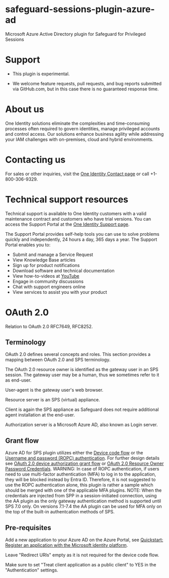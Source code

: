 # safeguard-sessions-plugin-azure-ad
Microsoft Azure Active Directory plugin for Safeguard for Privileged Sessions

# Support
- This plugin is experimental.

- We welcome feature requests, pull requests, and bug reports submitted via GitHub.com, but in this case there is no guaranteed response time.

# About us

One Identity solutions eliminate the complexities and time-consuming processes often required to govern identities, manage privileged accounts and control access. Our solutions enhance business agility while addressing your IAM challenges with on-premises, cloud and hybrid environments.

# Contacting us

For sales or other inquiries, visit the [One Identity Contact page](https://www.oneidentity.com/company/contact-us.aspx) or call +1-800-306-9329.

# Technical support resources

Technical support is available to One Identity customers with a valid maintenance contract and customers who have trial versions. You can access the Support Portal at the [One Identity Support page](https://support.oneidentity.com/).

The Support Portal provides self-help tools you can use to solve problems quickly and independently, 24 hours a day, 365 days a year. The Support Portal enables you to:

- Submit and manage a Service Request
- View Knowledge Base articles
- Sign up for product notifications
- Download software and technical documentation
- View how-to-videos at [YouTube](https://www.YouTube.com/OneIdentity)
- Engage in community discussions
- Chat with support engineers online
- View services to assist you with your product

# OAuth 2.0

Relation to OAuth 2.0 RFC7649, RFC8252.

## Terminology

OAuth 2.0 defines several concepts and roles. This section provides a mapping between OAuth 2.0 and SPS terminology.

The OAuth 2.0 resource owner is identified as the gateway user in an SPS session. The gateway user may be a human, thus we sometimes refer to it as end-user.

User-agent is the gateway user's web browser.

Resource server is an SPS (virtual) appliance.

Client is again the SPS appliance as Safeguard does not require additional agent installation at the end-user.

Authorization server is a Microsoft Azure AD, also known as Login server.

## Grant flow

Azure AD for SPS plugin utilizes either the [Device code flow](https://github.com/AzureAD/microsoft-authentication-library-for-dotnet/wiki/Device-Code-Flow) or the [Username and password (ROPC) authentication](https://learn.microsoft.com/en-us/entra/msal/dotnet/acquiring-tokens/desktop-mobile/username-password-authentication). For further design details see [OAuth 2.0 device authorization grant flow](https://docs.microsoft.com/en-us/azure/active-directory/develop/v2-oauth2-device-code) or [OAuth 2.0 Resource Owner Password Credentials](https://learn.microsoft.com/en-us/entra/identity-platform/v2-oauth-ropc).
WARNING: In case of ROPC authentication, if users need to use multi-factor authentication (MFA) to log in to the application, they will be blocked instead by Entra ID. Therefore, it is not suggested to use the ROPC authentication alone, this plugin is rather a sample which should be merged with one of the applicable MFA plugins.
NOTE: When the credentials are injected from SPP in a session-initiated connection, using the AA plugin as the only gateway authentication method is supported until SPS 7.0 only. On versions 7.1-7.4 the AA plugin can be used for MFA only on the top of the built-in authentcation methods of SPS.

## Pre-requisites

Add a new application to your Azure AD on the Azure Portal, see [Quickstart: Register an application with the Microsoft identity platform](https://docs.microsoft.com/en-us/azure/active-directory/develop/quickstart-register-app).

Leave "Redirect URIs" empty as it is not required for the device code flow.

Make sure to set "Treat client application as a public client" to YES in the "Authentication" settings.
